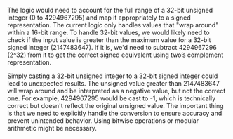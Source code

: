 The logic would need to account for the full range of a 32-bit unsigned integer (0 to 4294967295) and map it appropriately to a signed representation.  The current logic only handles values that "wrap around" within a 16-bit range. To handle 32-bit values, we would likely need to check if the input value is greater than the maximum value for a 32-bit signed integer (2147483647). If it is, we'd need to subtract 4294967296 (2^32) from it to get the correct signed equivalent using two’s complement representation.

Simply casting a 32-bit unsigned integer to a 32-bit signed integer could lead to unexpected results. The unsigned value greater than 2147483647 will wrap around and be interpreted as a negative value, but not the correct one. For example, 4294967295 would be cast to -1, which is technically correct but doesn't reflect the original unsigned value. The important thing is that we need to explicitly handle the conversion to ensure accuracy and prevent unintended behavior. Using bitwise operations or modular arithmetic might be necessary.